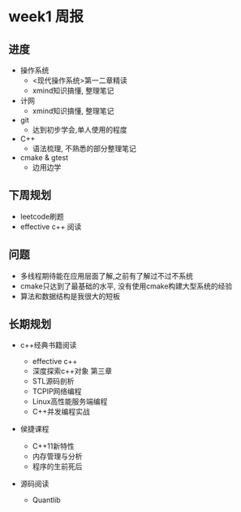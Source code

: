 # week1 周报

## 进度

- 操作系统
  - <现代操作系统>第一二章精读
  - xmind知识搞懂, 整理笔记
- 计网
  - xmind知识搞懂, 整理笔记
- git
  - 达到初步学会,单人使用的程度
- C++
  - 语法梳理, 不熟悉的部分整理笔记
- cmake & gtest
  - 边用边学

## 下周规划

- leetcode刷题
- effective c++ 阅读

## 问题

- 多线程期待能在应用层面了解,之前有了解过不过不系统
- cmake只达到了最基础的水平, 没有使用cmake构建大型系统的经验
- 算法和数据结构是我很大的短板

## 长期规划

- c++经典书籍阅读
  - effective c++
  - 深度探索c++对象 第三章
  - STL源码剖析
  - TCPIP网络编程
  - Linux高性能服务端编程
  - C++并发编程实战

- 侯捷课程
  - C++11新特性
  - 内存管理与分析
  - 程序的生前死后
- 源码阅读
  - Quantlib